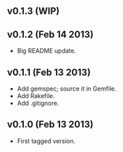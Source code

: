 v0.1.3 (WIP)
------------

v0.1.2 (Feb 14 2013)
--------------------

* Big README update.

v0.1.1 (Feb 13 2013)
--------------------

* Add gemspec; source it in Gemfile.
* Add Rakefile.
* Add .gitignore.

v0.1.0 (Feb 13 2013)
--------------------

* First tagged version.
